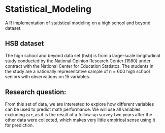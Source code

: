 # Statistical_Modeling
A R implementation of statistical modeling on a high school and beyond dataset.

## HSB dataset
The high school and beyond data set (hsb) is from a large-scale longitudinal study
conducted by the National Opinion Research Center (1980) under contract with the
National Center for Education Statistcs. The students in the study are a nationally
representative sample of n = 600 high school seniors with observations on 15 variables.

## Research question:
  From this set of data, we are interested to explore how different variables can be used to predict math performance. We will use all variables excluding `car`, as it is the result of a follow-up survey two years after the other data were collected, which makes very little empirical sense using it for prediction.
